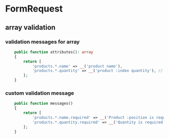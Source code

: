 # FormRequest

## array validation

### validation messages for array

```php
    public function attributes(): array
    {
        return [
            'products.*.name' => __('product name'),
            'products.*.quantity' => __('product :index quantity'), // show the :index
        ];
    }
```

### custom validation message

```php
    public function messages()
    {
        return [
            'products.*.name.required' => __('Product :position is required'),
            'products.*.quantity.required' => __('Quantity is required'),
        ];
    }
```

